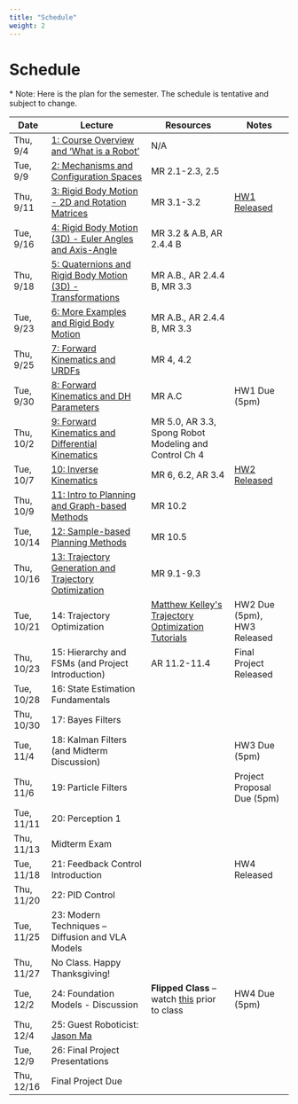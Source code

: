 ```yaml
---
title: "Schedule"
weight: 2
---
```




# Schedule
\* Note: Here is the plan for the semester. The schedule is tentative and subject to change. 


| Date        | Lecture                                               | Resources | Notes                                 |
|-------------|--------------------------------------------------------|-----------|---------------------------------------|
| Thu, 9/4    | [1: Course Overview and ‘What is a Robot’](https://drive.google.com/file/d/1cmQ6--_u4iUSh1u46t5s-vApfe7XK76I/view?usp=sharing)              | N/A        |                                       |
| Tue, 9/9    | [2: Mechanisms and Configuration Spaces](https://drive.google.com/file/d/1yzPN53vMFrPtGckjmMJbU-0kcfkSHPmD/view?usp=sharing)                 | MR 2.1-2.3, 2.5          |                                      |
| Thu, 9/11   | [3: Rigid Body Motion - 2D and Rotation Matrices](https://drive.google.com/file/d/12n-BXSgS8zPDU64RCwD0Y4aY3XjkX4_T/view?usp=sharing)       | MR 3.1-3.2     | [HW1 Released](https://drive.google.com/file/d/1BTf7kb2NMIz5frHMignMo4uc3b7s1OjF/view?usp=sharing)                          |
| Tue, 9/16   | [4: Rigid Body Motion (3D) - Euler Angles and Axis-Angle](https://drive.google.com/file/d/1-dqlIbpwp52Ejw4dKoBxmobe7P56vIH9/view?usp=sharing) | MR 3.2 & A.B, AR 2.4.4 B   |                                  |
| Thu, 9/18   | [5: Quaternions and Rigid Body Motion (3D) - Transformations](https://drive.google.com/file/d/1x94kHirL8iJ_lWEb3RzOdVGphK2RNrBN/view?usp=sharing)           | MR A.B., AR 2.4.4 B, MR 3.3           |                                       |
| Tue, 9/23   | [6: More Examples and Rigid Body Motion](https://drive.google.com/file/d/1WMWfsFCSJD_r2NGiMf2MueIBgA1LqOvd/view?usp=sharing)         | MR A.B., AR 2.4.4 B, MR 3.3                    |                                       |
| Thu, 9/25   | [7: Forward Kinematics and URDFs](https://drive.google.com/file/d/1oDFmt5C7QDo2mVNBvB0rBaib7VFtV72H/view?usp=sharing)               | MR 4, 4.2           |                                       |
| Tue, 9/30   | [8: Forward Kinematics and DH Parameters](https://drive.google.com/file/d/1eyhQMCUZHZEwjHVpSbp025fa84goo-AG/view?usp=sharing)        | MR A.C                    | HW1 Due (5pm)                         |
| Thu, 10/2   | [9: Forward Kinematics and Differential Kinematics](https://drive.google.com/file/d/1g2fgg4UNK6qYk-pufD4KWZXqfRxEj1x2/view?usp=sharing) | MR 5.0, AR 3.3, Spong Robot Modeling and Control Ch 4                 |                           |
| Tue, 10/7   | [10: Inverse Kinematics](https://drive.google.com/file/d/1z8lfRbICemB798c50vSlhTyW2iIGzIEK/view?usp=sharing)                         | MR 6, 6.2, AR 3.4                    |   [HW2 Released](https://drive.google.com/file/d/1jGnUvFdJpa9y4fOm8zA_Fzk-2R9d920G/view?usp=sharing)                                    |
| Thu, 10/9   | [11: Intro to Planning and Graph-based Methods](https://drive.google.com/file/d/105UPhTsU3GSjSe0RJDfvyRwoct7-CKwV/view?usp=sharing)  |  MR 10.2                   |                                       |
| Tue, 10/14  | [12: Sample-based Planning Methods](https://drive.google.com/file/d/1nGOGAMsYsQJbO_izBiaVhVTT38ZyFsQP/view?usp=sharing)              |  MR 10.5                   |                                       |
| Thu, 10/16  | [13: Trajectory Generation and Trajectory Optimization](https://drive.google.com/file/d/1vpyROeWJXrWbQGSBSVMpi9BxxV7aEyTB/view?usp=sharing) | MR 9.1-9.3              |                          |
| Tue, 10/21  | 14: Trajectory Optimization                    | [Matthew Kelley's Trajectory Optimization Tutorials](https://www.matthewpeterkelly.com/tutorials/trajectoryOptimization/index.html)                    | HW2 Due (5pm), HW3 Released                          |
| Thu, 10/23  | 15: Hierarchy and FSMs (and Project Introduction)                         | AR 11.2-11.4                    | Final Project Released                |
| Tue, 10/28  | 16: State Estimation Fundamentals              |                     |                                       |
| Thu, 10/30  | 17: Bayes Filters                              |                     |                                       |
| Tue, 11/4   | 18: Kalman Filters (and Midterm Discussion)                             |                     | HW3 Due (5pm)                         |
| Thu, 11/6   | 19: Particle Filters                           |                     | Project Proposal Due (5pm)            |
| Tue, 11/11  | 20: Perception 1                               |                     |                                       |
| Thu, 11/13  | Midterm Exam                                   |                     |                                       |
| Tue, 11/18  | 21: Feedback Control Introduction              |                     | HW4 Released                                      |
| Thu, 11/20  | 22: PID Control                                |                     |                                       |
| Tue, 11/25  | 23: Modern Techniques – Diffusion and VLA Models |                   |                                       |
| Thu, 11/27  | No Class. Happy Thanksgiving!                  |                     |                                       |
| Tue, 12/2   | 24: Foundation Models - Discussion             | **Flipped Class** – watch <a href="https://shorturl.at/Kiexj">this</a> prior to class | HW4 Due (5pm) |
| Thu, 12/4   | 25: Guest Roboticist: [Jason Ma](https://jasonma2016.github.io/) | |                                       |
| Tue, 12/9   | 26: Final Project Presentations                |                     |                                       |
| Thu, 12/16  | Final Project Due                              |                     |                                       |
